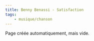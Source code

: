```yaml
---
title: Benny Benassi - Satisfaction
tags:
    - musique/chanson
---
```


Page créée automatiquement, mais vide.
